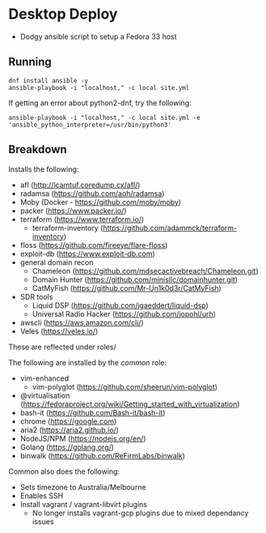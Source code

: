# Desktop Deploy

* Dodgy ansible script to setup a Fedora 33 host


## Running

```
dnf install ansible -y
ansible-playbook -i "localhost," -c local site.yml
```

If getting an error about python2-dnf, try the following:

```
ansible-playbook -i "localhost," -c local site.yml -e 'ansible_python_interpreter=/usr/bin/python3'
```

## Breakdown

Installs the following:

* afl (http://lcamtuf.coredump.cx/afl/)
* radamsa (https://github.com/aoh/radamsa)
* Moby (Docker - https://github.com/moby/moby)
* packer (https://www.packer.io/)
* terraform (https://www.terraform.io/)
  * terraform-inventory (https://github.com/adammck/terraform-inventory)
* floss (https://github.com/fireeye/flare-floss)
* exploit-db (https://www.exploit-db.com)
* general domain recon
  * Chameleon (https://github.com/mdsecactivebreach/Chameleon.git)
  * Domain Hunter (https://github.com/minisllc/domainhunter.git)
  * CatMyFish (https://github.com/Mr-Un1k0d3r/CatMyFish)
* SDR tools
  * Liquid DSP (https://github.com/jgaeddert/liquid-dsp)
  * Universal Radio Hacker (https://github.com/jopohl/urh)
* awscli (https://aws.amazon.com/cli/)
* Veles (https://veles.io/)

These are reflected under roles/

The following are installed by the _common_ role:
* vim-enhanced
  * vim-polyglot (https://github.com/sheerun/vim-polyglot)
* @virtualisation (https://fedoraproject.org/wiki/Getting_started_with_virtualization)
* bash-it (https://github.com/Bash-it/bash-it)
* chrome (https://google.com)
* aria2 (https://aria2.github.io/)
* NodeJS/NPM (https://nodejs.org/en/)
* Golang (https://golang.org/)
* binwalk (https://github.com/ReFirmLabs/binwalk)

Common also does the following:

* Sets timezone to Australia/Melbourne
* Enables SSH
* Install vagrant / vagrant-libvirt plugins
  * No longer installs vagrant-gcp plugins due to mixed dependancy issues

